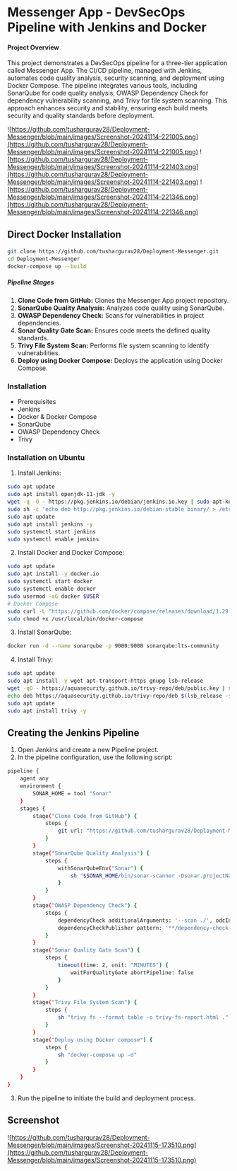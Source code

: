 # Messenger App - DevSecOps Pipeline with Jenkins and Docker

#### Project Overview
This project demonstrates a DevSecOps pipeline for a three-tier application called Messenger App. The CI/CD pipeline, managed with Jenkins, automates code quality analysis, security scanning, and deployment using Docker Compose. The pipeline integrates various tools, including SonarQube for code quality analysis, OWASP Dependency Check for dependency vulnerability scanning, and Trivy for file system scanning. This approach enhances security and stability, ensuring each build meets security and quality standards before deployment.

![https://github.com/tushargurav28/Deployment-Messenger/blob/main/images/Screenshot-20241114-221005.png](https://github.com/tushargurav28/Deployment-Messenger/blob/main/images/Screenshot-20241114-221005.png) 
![https://github.com/tushargurav28/Deployment-Messenger/blob/main/images/Screenshot-20241114-221403.png](https://github.com/tushargurav28/Deployment-Messenger/blob/main/images/Screenshot-20241114-221403.png)
![https://github.com/tushargurav28/Deployment-Messenger/blob/main/images/Screenshot-20241114-221346.png](https://github.com/tushargurav28/Deployment-Messenger/blob/main/images/Screenshot-20241114-221346.png)


## Direct Docker Installation 

```bash
git clone https://github.com/tushargurav28/Deployment-Messenger.git
cd Deployment-Messenger
docker-compose up --build
```


##### Pipeline Stages
1. **Clone Code from GitHub:** Clones the Messenger App project repository.
2. **SonarQube Quality Analysis:** Analyzes code quality using SonarQube.
3. **OWASP Dependency Check:** Scans for vulnerabilities in project dependencies.
4. **Sonar Quality Gate Scan:** Ensures code meets the defined quality standards.
5. **Trivy File System Scan:** Performs file system scanning to identify vulnerabilities.
6. **Deploy using Docker Compose:** Deploys the application using Docker Compose.


### Installation
- Prerequisites
- Jenkins
- Docker & Docker Compose
- SonarQube
- OWASP Dependency Check
- Trivy

### Installation on Ubuntu
1. Install Jenkins:

```bash
sudo apt update
sudo apt install openjdk-11-jdk -y
wget -q -O - https://pkg.jenkins.io/debian/jenkins.io.key | sudo apt-key add -
sudo sh -c 'echo deb http://pkg.jenkins.io/debian-stable binary/ > /etc/apt/sources.list.d/jenkins.list'
sudo apt update
sudo apt install jenkins -y
sudo systemctl start jenkins
sudo systemctl enable jenkins

```

2. Install Docker and Docker Compose:

```bash
sudo apt update
sudo apt install -y docker.io
sudo systemctl start docker
sudo systemctl enable docker
sudo usermod -aG docker $USER
# Docker Compose
sudo curl -L "https://github.com/docker/compose/releases/download/1.29.2/docker-compose-$(uname -s)-$(uname -m)" -o /usr/local/bin/docker-compose
sudo chmod +x /usr/local/bin/docker-compose
```

3. Install SonarQube:

 ```bash
docker run -d --name sonarqube -p 9000:9000 sonarqube:lts-community
 ```

4. Install Trivy:

```bash
sudo apt update
sudo apt install -y wget apt-transport-https gnupg lsb-release
wget -qO - https://aquasecurity.github.io/trivy-repo/deb/public.key | sudo apt-key add -
echo deb https://aquasecurity.github.io/trivy-repo/deb $(lsb_release -sc) main | sudo tee -a /etc/apt/sources.list.d/trivy.list
sudo apt update
sudo apt install trivy -y
```


## Creating the Jenkins Pipeline

1. Open Jenkins and create a new Pipeline project.
2. In the pipeline configuration, use the following script:

```bash
pipeline {
    agent any
    environment {
        SONAR_HOME = tool "Sonar"
    }
    stages {
        stage("Clone Code from GitHub") {
            steps {
                git url: "https://github.com/tushargurav28/Deployment-Messenger.git", branch: "main"
            }
        }
        stage("SonarQube Quality Analysis") {
            steps {
                withSonarQubeEnv("Sonar") {
                    sh "$SONAR_HOME/bin/sonar-scanner -Dsonar.projectName=Messenger -Dsonar.projectKey=Messenger"
                }
            }
        }
        stage("OWASP Dependency Check") {
            steps {
                dependencyCheck additionalArguments: '--scan ./', odcInstallation: 'dc'
                dependencyCheckPublisher pattern: '**/dependency-check-report.xml'
            }
        }
        stage("Sonar Quality Gate Scan") {
            steps {
                timeout(time: 2, unit: "MINUTES") {
                    waitForQualityGate abortPipeline: false
                }
            }
        }
        stage("Trivy File System Scan") {
            steps {
                sh "trivy fs --format table -o trivy-fs-report.html ."
            }
        }
        stage("Deploy using Docker compose") {
            steps {
                sh "docker-compose up -d"
            }
        }
    }
}


```

3. Run the pipeline to initiate the build and deployment process.

## Screenshot 

![https://github.com/tushargurav28/Deployment-Messenger/blob/main/images/Screenshot-20241115-173510.png](https://github.com/tushargurav28/Deployment-Messenger/blob/main/images/Screenshot-20241115-173510.png)

